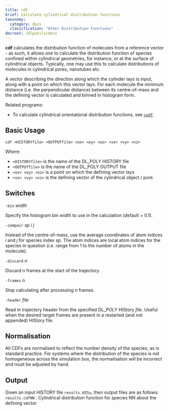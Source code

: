```yaml
---
title: cdf
brief: Calculate cylindrical distribution functions
taxonomy:
  category: docs
  classification: "Other Distribution Functions"
docroot: /dlputils/docs
---
```


**cdf** calculates the distribution function of molecules from a reference vector - as such, it allows one to calculate the distribution function of species confined within cylindrical geometries, for instance, or at the surface of cylindrical objects. Typically, one may use this to calculate distributions of molecules in cylindrical pores, nanotubes etc.

A vector describing the direction along which the cylinder lays is input, along with a point on which this vector lays. For each molecule the minimum distance (i.e. the perpendicular distance) between its centre-of-mass and the defining vector is calculated and binned in histogram form.

Related programs:
+ To calculate cylindrical orientational distribution functions, see [`codf`](codf).

## Basic Usage

```
cdf <HISTORYfile> <OUTPUTfile> <ox> <oy> <oz> <vx> <vy> <vz>
```

Where:
+ `<HISTORYfile>` is the name of the DL_POLY HISTORY file
+ `<OUTPUTfile>` is the name of the DL_POLY OUTPUT file
+ `<ox> <oy> <oz>` is a point on which the defining vector lays
+ `<vx> <vy> <vz>` is the defining vector of the cylindrical object / pore

## Switches

`-bin` _width_

Specify the histogram bin _width_ to use in the calculation (default = 0.1).

`-compair` _sp_ _i_ _j_

Instead of the centre-of-mass, use the average coordinates of atom indices _i_ and _j_ for species index _sp_. The atom indices are local atom indices for the species in question (i.e. range from 1 to the number of atoms in the molecule).

`-discard` _n_

Discard _n_ frames at the start of the trajectory.

`-frames` _n_

Stop calculating after processing _n_ frames.

`-header` _file_

Read in trajectory header from the specified DL_POLY HIStory _file_. Useful when the desired target frames are present in a restarted (and not appended) HIStory file.

## Normalisation

All CDFs are normalised to reflect the number density of the species, as is standard practice. For systems where the distribution of the species is not homogeneous across the simulation box, the normalisation will be incorrect and must be adjusted by hand.

## Output

Given an input HISTORY file `results.HISu`, then output files are as follows:
`results.cdfNN` : Cylindrical distribution function for species NN about the defining vector


